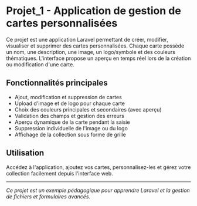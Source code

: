 # Projet_1 - Application de gestion de cartes personnalisées

Ce projet est une application Laravel permettant de créer, modifier, visualiser et supprimer des cartes personnalisées. Chaque carte possède un nom, une description, une image, un logo/symbole et des couleurs thématiques. L'interface propose un aperçu en temps réel lors de la création ou modification d'une carte.

## Fonctionnalités principales

- Ajout, modification et suppression de cartes
- Upload d'image et de logo pour chaque carte
- Choix des couleurs principales et secondaires (avec aperçu)
- Validation des champs et gestion des erreurs
- Aperçu dynamique de la carte pendant la saisie
- Suppression individuelle de l'image ou du logo
- Affichage de la collection sous forme de grille


## Utilisation

Accédez à l'application, ajoutez vos cartes, personnalisez-les et gérez votre collection facilement depuis l'interface web.

---

*Ce projet est un exemple pédagogique pour apprendre Laravel et la gestion de fichiers et formulaires avancés.*

